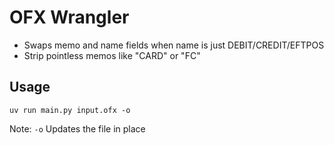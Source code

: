 # OFX Wrangler

- Swaps memo and name fields when name is just DEBIT/CREDIT/EFTPOS
- Strip pointless memos like "CARD" or "FC" 

## Usage

```
uv run main.py input.ofx -o
```

Note: `-o` Updates the file in place
